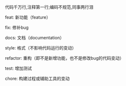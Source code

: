 代码千万行,注释第一行;编码不规范,同事两行泪

feat: 新功能（feature）

fix: 修补bug

docs: 文档（documentation）

style:  格式（不影响代码运行的变动）

refactor: 重构（即不是新增功能，也不是修改bug的代码变动）

test: 增加测试

chore: 构建过程或辅助工具的变动